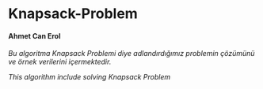# Knapsack-Problem
#### Ahmet Can Erol

*Bu algoritma Knapsack Problemi diye adlandırdığımız problemin çözümünü ve örnek verilerini içermektedir.*

*This algorithm include solving Knapsack Problem*
